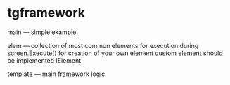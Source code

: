 # tgframework

main — simple example

elem — collection of most common elements for execution during screen.Execute()
for creation of your own element custom element should be implemented IElement

template — main framework logic

